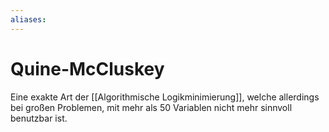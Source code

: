 ```yaml
---
aliases: 
---
```

# Quine-McCluskey
Eine exakte Art der [[Algorithmische Logikminimierung]], welche allerdings bei großen Problemen, mit mehr als 50 Variablen nicht mehr sinnvoll benutzbar ist.